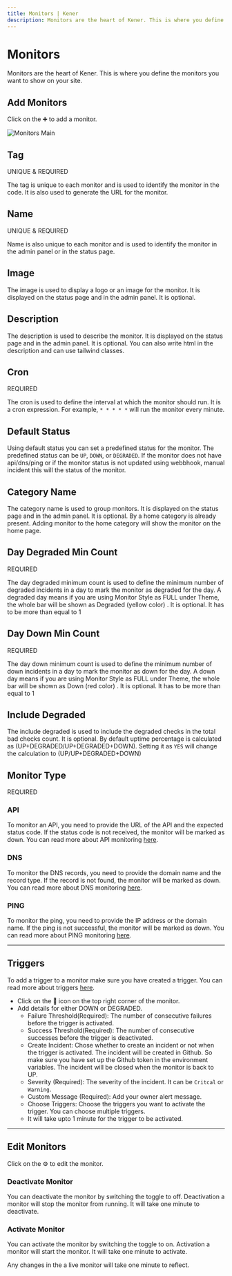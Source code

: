 ```yaml
---
title: Monitors | Kener
description: Monitors are the heart of Kener. This is where you define the monitors you want to show on your site.
---
```


# Monitors

Monitors are the heart of Kener. This is where you define the monitors you want to show on your site.

## Add Monitors

Click on the ➕ to add a monitor.

<div class="border rounded-md">

![Monitors Main](/documentation/m_main.png)

</div>

## Tag

<span class="text-red-500 text-xs font-semibold">
	UNIQUE
</span>
&
<span class="text-red-500 text-xs font-semibold">
	REQUIRED
</span>

The tag is unique to each monitor and is used to identify the monitor in the code. It is also used to generate the URL for the monitor.

## Name

<span class="text-red-500 text-xs font-semibold">
	UNIQUE
</span>
&
<span class="text-red-500 text-xs font-semibold">
	REQUIRED
</span>

Name is also unique to each monitor and is used to identify the monitor in the admin panel or in the status page.

## Image

The image is used to display a logo or an image for the monitor. It is displayed on the status page and in the admin panel. It is optional.

## Description

The description is used to describe the monitor. It is displayed on the status page and in the admin panel. It is optional. You can also write html in the description and can use tailwind classes.

## Cron

<span class="text-red-500 text-xs font-semibold">
	REQUIRED
</span>

The cron is used to define the interval at which the monitor should run. It is a cron expression. For example, `* * * * *` will run the monitor every minute.

## Default Status

Using default status you can set a predefined status for the monitor. The predefined status can be `UP`, `DOWN`, or `DEGRADED`. If the monitor does not have api/dns/ping or if the monitor status is not updated using webbhook, manual incident this will the status of the monitor.

## Category Name

The category name is used to group monitors. It is displayed on the status page and in the admin panel. It is optional. By a home category is already present. Adding monitor to the home category will show the monitor on the home page.

## Day Degraded Min Count

<span class="text-red-500 text-xs font-semibold">
	REQUIRED
</span>

The day degraded minimum count is used to define the minimum number of degraded incidents in a day to mark the monitor as degraded for the day. A degraded day means if you are using Monitor Style as FULL under Theme, the whole bar will be shown as Degraded (yellow color) . It is optional. It has to be more than equal to 1

## Day Down Min Count

<span class="text-red-500 text-xs font-semibold">
	REQUIRED
</span>

The day down minimum count is used to define the minimum number of down incidents in a day to mark the monitor as down for the day. A down day means if you are using Monitor Style as FULL under Theme, the whole bar will be shown as Down (red color) . It is optional. It has to be more than equal to 1

## Include Degraded

The include degraded is used to include the degraded checks in the total bad checks count. It is optional. By default uptime percentage is calculated as (UP+DEGRADED/UP+DEGRADED+DOWN). Setting it as `YES` will change the calculation to (UP/UP+DEGRADED+DOWN)

## Monitor Type

<span class="text-red-500 text-xs font-semibold">
	REQUIRED
</span>

### API

To monitor an API, you need to provide the URL of the API and the expected status code. If the status code is not received, the monitor will be marked as down. You can read more about API monitoring [here](/docs/monitors-api).

### DNS

To monitor the DNS records, you need to provide the domain name and the record type. If the record is not found, the monitor will be marked as down. You can read more about DNS monitoring [here](/docs/monitors-dns).

### PING

To monitor the ping, you need to provide the IP address or the domain name. If the ping is not successful, the monitor will be marked as down. You can read more about PING monitoring [here](/docs/monitors-ping).

---

## Triggers

To add a trigger to a monitor make sure you have created a trigger. You can read more about triggers [here](/docs/triggers).

-   Click on the 🔔 icon on the top right corner of the monitor.
-   Add details for either DOWN or DEGRADED.
    -   Failure Threshold(Required): The number of consecutive failures before the trigger is activated.
    -   Success Threshold(Required): The number of consecutive successes before the trigger is deactivated.
    -   Create Incident: Chose whether to create an incident or not when the trigger is activated. The incident will be created in Github. So make sure you have set up the Github token in the environment variables. The incident will be closed when the monitor is back to UP.
    -   Severity (Required): The severity of the incident. It can be `Critcal` or `Warning`.
    -   Custom Message (Required): Add your owner alert message.
    -   Choose Triggers: Choose the triggers you want to activate the trigger. You can choose multiple triggers.
    -   It will take upto 1 minute for the trigger to be activated.

---

## Edit Monitors

Click on the ⚙️ to edit the monitor.

### Deactivate Monitor

You can deactivate the monitor by switching the toggle to off. Deactivation a monitor will stop the monitor from running. It will take one minute to deactivate.

### Activate Monitor

You can activate the monitor by switching the toggle to on. Activation a monitor will start the monitor. It will take one minute to activate.

<div class="note info">

Any changes in the a live monitor will take one minute to reflect.

</div>
